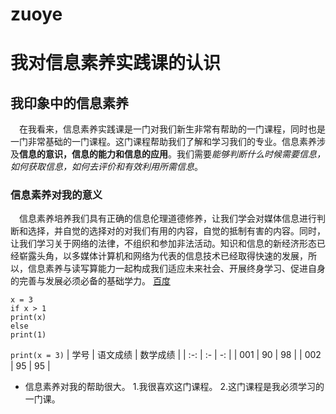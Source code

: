 # zuoye
 #  我对信息素养实践课的认识  
 ## 我印象中的信息素养
&emsp;在我看来，信息素养实践课是一门对我们新生非常有帮助的一门课程，同时也是一门非常基础的一门课程。这门课程帮助我们了解和学习我们的专业。信息素养涉及**信息的意识，信息的能力和信息的应用**。我们需要*能够判断什么时候需要信息，如何获取信息，如何去评价和有效利用所需信息*。
 ### 信息素养对我的意义
&emsp;信息素养培养我们具有正确的信息伦理道德修养，让我们学会对媒体信息进行判断和选择，并自觉的选择对的对我们有用的内容，自觉的抵制有害的内容。同时，让我们学习关于网络的法律，不组织和参加非法活动。知识和信息的新经济形态已经崭露头角，以多媒体计算机和网络为代表的信息技术已经取得快速的发展，所以，信息素养与读写算能力一起构成我们适应未来社会、开展终身学习、促进自身的完善与发展必须必备的基础学力。
[百度](https://www.baidu.com)
```
x = 3
if x > 1
print(x)
else
print(1)
```
`print(x = 3)`
| 学号  | 语文成绩 | 数学成绩 |
| :-: | :- | -: |
| 001 | 90 | 98 |
| 002 | 95 | 95 |
+ 信息素养对我的帮助很大。
1.我很喜欢这门课程。
2.这门课程是我必须学习的一门课。
